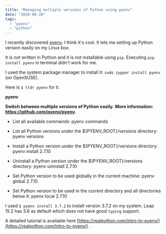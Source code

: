 ```yaml
---
title: "Managing multiple versions of Python using pyenv"
date: "2020-09-28"
tags: 
  - "pyenv"
  - "python"
---
```


I recently discovered [pyenv](https://github.com/pyenv/pyenv). I think it's cool. It lets me setting up Python version easily on my Linux box.

It is _not_ written in Python and it is not installable using `pip`. Executing `pip install pyenv` in terminal didn't work for me.

I used the system package manager to install it: `sudo zypper install pyenv` (on OpenSUSE).

Here is `$ tldr pyenv` for it.

 **pyenv**

  **Switch between multiple versions of Python easily.**
 **More information: https://github.com/pyenv/pyenv.**

  - List all available commands:
    pyenv commands

  - List all Python versions under the ${PYENV\_ROOT}/versions directory:
    pyenv versions

  - Install a Python version under the ${PYENV\_ROOT}/versions directory:
    pyenv install 2.7.10

  - Uninstall a Python version under the ${PYENV\_ROOT}/versions directory:
    pyenv uninstall 2.7.10

  - Set Python version to be used globally in the current machine:
    pyenv global 2.7.10

  - Set Python version to be used in the current directory and all directories below it:
    pyenv local 2.7.10

I used `$ pyenv install 3.7.2` to install version 3.7.2 on my system. Leap 15.2 has 3.6 as default which does not have good `typing` support.

A detailed tutorial is available here [https://realpython.com/intro-to-pyenv/](https://realpython.com/intro-to-pyenv/) .
